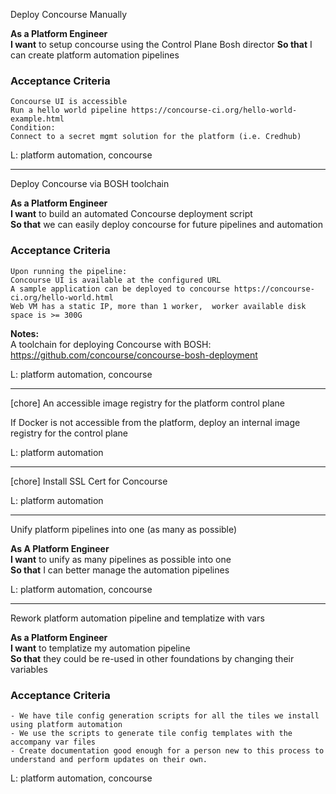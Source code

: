 Deploy Concourse Manually

**As a Platform Engineer**  
**I want** to setup concourse using the Control Plane Bosh director
**So that** I can create platform automation pipelines

### Acceptance Criteria
```gherkin
Concourse UI is accessible
Run a hello world pipeline https://concourse-ci.org/hello-world-example.html
Condition:
Connect to a secret mgmt solution for the platform (i.e. Credhub)
```

L: platform automation, concourse

---

Deploy Concourse via BOSH toolchain

**As a Platform Engineer**  
**I want** to build an automated Concourse deployment script  
**So that** we can easily deploy concourse for future pipelines and automation

### Acceptance Criteria
```gherkin
Upon running the pipeline:
Concourse UI is available at the configured URL
A sample application can be deployed to concourse https://concourse-ci.org/hello-world.html
Web VM has a static IP, more than 1 worker,  worker available disk space is >= 300G
```

**Notes:**  
A toolchain for deploying Concourse with BOSH: https://github.com/concourse/concourse-bosh-deployment



L: platform automation, concourse

--- 

[chore] An accessible image registry for the platform control plane

If Docker is not accessible from the platform, deploy an internal image registry for the control plane

L: platform automation

---

[chore] Install SSL Cert for Concourse

L: platform automation

--- 

Unify platform pipelines into one (as many as possible)

**As A Platform Engineer**  
**I want** to unify as many pipelines as possible into one  
**So that** I can better manage the automation pipelines

L: platform automation, concourse

---

Rework platform automation pipeline and templatize with vars

**As a Platform Engineer**  
**I want** to templatize my automation pipeline  
**So that** they could be re-used in other foundations by changing their variables 

### Acceptance Criteria
```gherkin
- We have tile config generation scripts for all the tiles we install using platform automation
- We use the scripts to generate tile config templates with the accompany var files
- Create documentation good enough for a person new to this process to understand and perform updates on their own.
```

L: platform automation, concourse
